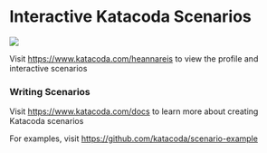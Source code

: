 # Interactive Katacoda Scenarios

[![](http://shields.katacoda.com/katacoda/heannareis/count.svg)](https://www.katacoda.com/heannareis "Get your profile on Katacoda.com")

Visit https://www.katacoda.com/heannareis to view the profile and interactive scenarios

### Writing Scenarios
Visit https://www.katacoda.com/docs to learn more about creating Katacoda scenarios

For examples, visit https://github.com/katacoda/scenario-example
